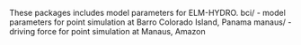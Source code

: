 These packages includes model parameters for ELM-HYDRO.
bci/ - model parameters for point simulation at Barro Colorado Island, Panama
manaus/ - driving force for point simulation at Manaus, Amazon
